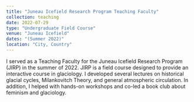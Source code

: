 ```yaml
---
title: "Juneau Icefield Research Program Teaching Faculty"
collection: teaching
date: 2022-07-29
type: "Undergraduate Field Course"
venue: "Juneau Icefield"
dates: "(Summer 2022)"
location: "City, Country"
---
```


I served as a Teaching Faculty for the Juneau Icefield Research Program (JIRP) in the summer of 2022. JIRP is a field course designed to provide an interactive course in glaciology. I developed several lectures on historical glacial cycles, Milankovitch Theory, and general atmospheric circulation. In addition, I helped with hands-on workshops and co-led a book club about feminism and glaciology. 
